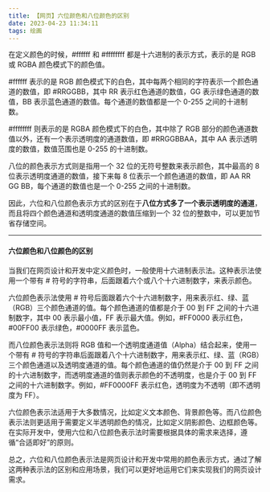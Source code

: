 ```yaml
---
title: 【网页】六位颜色和八位颜色的区别
date: 2023-04-23 11:34:11
tags: 绘画
---
```


在定义颜色的时候，#ffffff 和 #ffffffff 都是十六进制的表示方式，表示的是 RGB 或 RGBA 颜色模式下的颜色值。

#ffffff 表示的是 RGB 颜色模式下的白色，其中每两个相同的字符表示一个颜色通道的数值，即 #RRGGBB，其中 RR 表示红色通道的数值，GG 表示绿色通道的数值，BB 表示蓝色通道的数值。每个通道的数值都是一个 0-255 之间的十进制数。

#ffffffff 则表示的是 RGBA 颜色模式下的白色，其中除了 RGB 部分的颜色通道数值以外，还有一个表示透明度的通道数值，即 #RRGGBBAA，其中 AA 表示透明度的数值，数值范围也是 0-255 的十进制数。

八位的颜色表示方式则是指用一个 32 位的无符号整数来表示颜色，其中最高的 8 位表示透明度通道的数值，接下来每 8 位表示一个颜色通道的数值，即 AA RR GG BB，每个通道的数值也是一个 0-255 之间的十进制数。

因此，六位和八位颜色表示方式的区别在于**八位方式多了一个表示透明度的通道**，而且将四个颜色通道和透明度通道的数值压缩到一个 32 位的整数中，可以更加节省存储空间。

<hr>

#### 六位颜色和八位颜色的区别

当我们在网页设计和开发中定义颜色时，一般使用十六进制表示法。这种表示法使用一个带有 # 符号的字符串，后面跟着六个或八个十六进制数字，来表示颜色。

六位颜色表示法使用 # 符号后面跟着六个十六进制数字，用来表示红、绿、蓝（RGB）三个颜色通道的值。每个颜色通道的值都是介于 00 到 FF 之间的十六进制数字，其中 00 表示最小值，FF 表示最大值。例如，#FF0000 表示红色，#00FF00 表示绿色，#0000FF 表示蓝色。

而八位颜色表示法则将 RGB 值和一个透明度通道值（Alpha）结合起来，使用一个带有 # 符号的字符串后面跟着八个十六进制数字，用来表示红、绿、蓝（RGB）三个颜色通道以及透明度通道的值。每个颜色通道的值仍然是介于 00 到 FF 之间的十六进制数字，而透明度通道的值则表示颜色的不透明度，也是介于 00 到 FF 之间的十六进制数字。例如，#FF0000FF 表示红色，透明度为不透明（即不透明度为 FF）。

六位颜色表示法适用于大多数情况，比如定义文本颜色、背景颜色等。而八位颜色表示法则更适用于需要定义半透明颜色的情况，比如定义阴影颜色、边框颜色等。在实际开发中，使用六位和八位颜色表示法时需要根据具体的需求来选择，遵循“合适即好”的原则。

总之，六位和八位颜色表示法是网页设计和开发中常用的颜色表示方式，通过了解这两种表示法的区别和应用场景，我们可以更好地运用它们来实现我们的网页设计需求。
